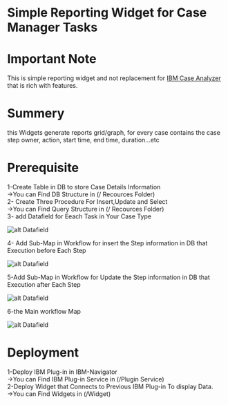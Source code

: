 # Simple Reporting Widget for Case Manager Tasks

# Important Note

This is simple reporting widget and not replacement for [IBM Case Analyzer](https://www.ibm.com/support/knowledgecenter/en/SSNW2F_5.2.1/com.ibm.p8.ce.admin.tasks.doc/bpfad043.htm) that is rich with features.

# Summery
this Widgets generate reports grid/graph, for every case contains the case step owner, action, start time, end time, duration...etc   

# Prerequisite

1-Create Table in DB to store Case Details Information   
 ->You can Find DB Structure in (/ Recources Folder)  
2- Create Three Procedure For Insert,Update and Select   
 ->You can Find Query Structure in (/ Recources Folder)  
3- add Datafield for Eeach Task in Your Case Type  

![alt Datafield](https://github.com/tabayonit/case-manager-reports/blob/master/images/dataField.PNG)

4- Add  Sub-Map in Workflow  for insert the Step information in DB that Execution before Each Step  

![alt Datafield](https://github.com/tabayonit/case-manager-reports/blob/master/images/insert%20sub%20map.PNG)

5-Add  Sub-Map in Workflow  for Update the Step information in DB that Execution after Each Step  

![alt Datafield](https://github.com/tabayonit/case-manager-reports/blob/master/images/Update%20Sub%20Map%20PNG.PNG)

6-the Main workflow Map  

![alt Datafield](https://github.com/tabayonit/case-manager-reports/blob/master/images/Main%20Workflow.PNG)

# Deployment
1-Deploy IBM Plug-in in IBM-Navigator   
->You can Find  IBM Plug-in Service in (/Plugin Service)  
2-Deploy Widget that Connects to Previous IBM Plug-in To display Data.  
->You can Find Widgets  in (/Widget)  
